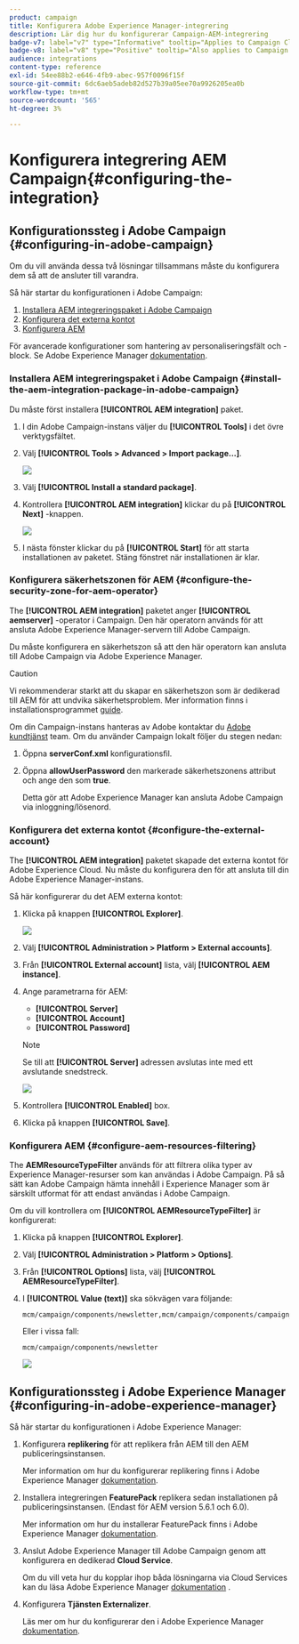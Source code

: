 ```yaml
---
product: campaign
title: Konfigurera Adobe Experience Manager-integrering
description: Lär dig hur du konfigurerar Campaign-AEM-integrering
badge-v7: label="v7" type="Informative" tooltip="Applies to Campaign Classic v7"
badge-v8: label="v8" type="Positive" tooltip="Also applies to Campaign v8"
audience: integrations
content-type: reference
exl-id: 54ee88b2-e646-4fb9-abec-957f0096f15f
source-git-commit: 6dc6aeb5adeb82d527b39a05ee70a9926205ea0b
workflow-type: tm+mt
source-wordcount: '565'
ht-degree: 3%

---
```


# Konfigurera integrering AEM Campaign{#configuring-the-integration}



## Konfigurationssteg i Adobe Campaign {#configuring-in-adobe-campaign}

Om du vill använda dessa två lösningar tillsammans måste du konfigurera dem så att de ansluter till varandra.

Så här startar du konfigurationen i Adobe Campaign:

1. [Installera AEM integreringspaket i Adobe Campaign](#install-the-aem-integration-package-in-adobe-campaign)
1. [Konfigurera det externa kontot](#configure-the-external-account)
1. [Konfigurera AEM](#configure-aem-resources-filtering)

För avancerade konfigurationer som hantering av personaliseringsfält och -block. Se Adobe Experience Manager [dokumentation](https://helpx.adobe.com/experience-manager/6-5/sites/administering/using/campaignonpremise.html).

### Installera AEM integreringspaket i Adobe Campaign {#install-the-aem-integration-package-in-adobe-campaign}

Du måste först installera **[!UICONTROL AEM integration]** paket.

1. I din Adobe Campaign-instans väljer du **[!UICONTROL Tools]** i det övre verktygsfältet.
1. Välj **[!UICONTROL Tools > Advanced > Import package...]**.

   ![](assets/aem_config_1.png)

1. Välj **[!UICONTROL Install a standard package]**.
1. Kontrollera **[!UICONTROL AEM integration]** klickar du på **[!UICONTROL Next]** -knappen.

   ![](assets/aem_config_2.png)

1. I nästa fönster klickar du på **[!UICONTROL Start]** för att starta installationen av paketet. Stäng fönstret när installationen är klar.

### Konfigurera säkerhetszonen för AEM {#configure-the-security-zone-for-aem-operator}

The **[!UICONTROL AEM integration]** paketet anger **[!UICONTROL aemserver]** -operator i Campaign. Den här operatorn används för att ansluta Adobe Experience Manager-servern till Adobe Campaign.

Du måste konfigurera en säkerhetszon så att den här operatorn kan ansluta till Adobe Campaign via Adobe Experience Manager.

>[!CAUTION]
>
>Vi rekommenderar starkt att du skapar en säkerhetszon som är dedikerad till AEM för att undvika säkerhetsproblem. Mer information finns i installationsprogrammet [guide](../../installation/using/security-zones.md).

Om din Campaign-instans hanteras av Adobe kontaktar du [Adobe kundtjänst](https://helpx.adobe.com/se/enterprise/admin-guide.html/enterprise/using/support-for-experience-cloud.ug.html) team. Om du använder Campaign lokalt följer du stegen nedan:

1. Öppna **serverConf.xml** konfigurationsfil.
1. Öppna **allowUserPassword** den markerade säkerhetszonens attribut och ange den som **true**.

   Detta gör att Adobe Experience Manager kan ansluta Adobe Campaign via inloggning/lösenord.

### Konfigurera det externa kontot {#configure-the-external-account}

The **[!UICONTROL AEM integration]** paketet skapade det externa kontot för Adobe Experience Cloud. Nu måste du konfigurera den för att ansluta till din Adobe Experience Manager-instans.

Så här konfigurerar du det AEM externa kontot:

1. Klicka på knappen **[!UICONTROL Explorer]**.

   ![](assets/aem_config_3.png)

1. Välj **[!UICONTROL Administration > Platform > External accounts]**.
1. Från **[!UICONTROL External account]** lista, välj **[!UICONTROL AEM instance]**.
1. Ange parametrarna för AEM:

   * **[!UICONTROL Server]**
   * **[!UICONTROL Account]**
   * **[!UICONTROL Password]**

   >[!NOTE]
   >
   >Se till att **[!UICONTROL Server]** adressen avslutas inte med ett avslutande snedstreck.

   ![](assets/aem_config_4.png)

1. Kontrollera **[!UICONTROL Enabled]** box.
1. Klicka på knappen **[!UICONTROL Save]**.

### Konfigurera AEM {#configure-aem-resources-filtering}

The **AEMResourceTypeFilter** används för att filtrera olika typer av Experience Manager-resurser som kan användas i Adobe Campaign. På så sätt kan Adobe Campaign hämta innehåll i Experience Manager som är särskilt utformat för att endast användas i Adobe Campaign.

Om du vill kontrollera om **[!UICONTROL AEMResourceTypeFilter]** är konfigurerat:

1. Klicka på knappen **[!UICONTROL Explorer]**.
1. Välj **[!UICONTROL Administration > Platform > Options]**.
1. Från **[!UICONTROL Options]** lista, välj **[!UICONTROL AEMResourceTypeFilter]**.
1. I **[!UICONTROL Value (text)]** ska sökvägen vara följande:

   ```
   mcm/campaign/components/newsletter,mcm/campaign/components/campaign_newsletterpage,mcm/neolane/components/newsletter
   ```

   Eller i vissa fall:

   ```
   mcm/campaign/components/newsletter
   ```

   ![](assets/aem_config_5.png)

## Konfigurationssteg i Adobe Experience Manager {#configuring-in-adobe-experience-manager}

Så här startar du konfigurationen i Adobe Experience Manager:

1. Konfigurera **replikering** för att replikera från AEM till den AEM publiceringsinstansen.

   Mer information om hur du konfigurerar replikering finns i Adobe Experience Manager [dokumentation](https://helpx.adobe.com/experience-manager/6-5/sites/deploying/using/replication.html).

1. Installera integreringen **FeaturePack** replikera sedan installationen på publiceringsinstansen. (Endast för AEM version 5.6.1 och 6.0).

   Mer information om hur du installerar FeaturePack finns i Adobe Experience Manager [dokumentation](https://helpx.adobe.com/experience-manager/aem-previous-versions.html).

1. Anslut Adobe Experience Manager till Adobe Campaign genom att konfigurera en dedikerad **Cloud Service**.

   Om du vill veta hur du kopplar ihop båda lösningarna via Cloud Services kan du läsa Adobe Experience Manager [dokumentation](https://helpx.adobe.com/experience-manager/6-5/sites/administering/using/campaignonpremise.html#ConfiguringAdobeExperienceManager) .

1. Konfigurera **Tjänsten Externalizer**.

   Läs mer om hur du konfigurerar den i Adobe Experience Manager [dokumentation](https://helpx.adobe.com/experience-manager/6-5/sites/developing/using/externalizer.html).
